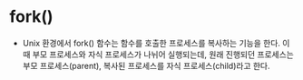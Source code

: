 # fork()
- Unix 환경에서 fork() 함수는 함수를 호출한 프로세스를 복사하는 기능을 한다. 이 때 부모 프로세스와 자식 프로세스가 나뉘어 실행되는데, 원래 진행되던 프로세스는 부모 프로세스(parent), 복사된 프로세스를 자식 프로세스(child)라고 한다.
